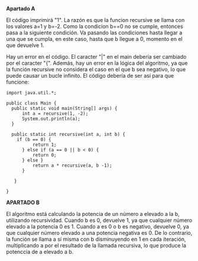 **Apartado A**

El código imprimirá "1". La razón es que la funcion recursive se llama con los valores a=1 y b=-2. Como la condicion b==0 no se cumple, entonces pasa a la siguiente condición. Va pasando las condiciones hasta llegar a una que se cumpla, en este caso, hasta que b llegue a 0, momento en el que devuelve 1. 

Hay un error en el código. El caracter "|" en el main debería ser cambiado por el caracter "{". Además, hay un error en la lógica del algoritmo, ya que la función recursive no considera el caso en el que b sea negativo, lo que puede causar un bucle infinito. El código debería de ser así para que funcione:

```
import java.util.*;

public class Main {
  public static void main(String[] args) {
      int a = recursive(1, -2);
      System.out.println(a);
  }

  public static int recursive(int a, int b) {
    if (b == 0) {
          return 1;
      } else if (a == 0 || b < 0) {
          return 0;
      } else }
          return a * recursive(a, b -1);
      }
      
   }
   
}
```


**APARTADO B**

El algoritmo está calculando la potencia de un número a elevado a la b, utilizando recursividad. Cuando b es 0, devuelve 1, ya que cualquier número elevado a la potencia 0 es 1. Cuando a es 0 o b es negativo, devuelve 0, ya que cualquier número elevado a una potencia negativa es 0. De lo contrario, la función se llama a sí misma con b disminuyendo en 1 en cada iteración, multiplicando a por el resultado de la llamada recursiva, lo que produce la potenccia de a elevado a b.

